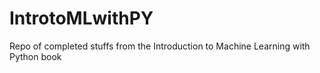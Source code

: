 # IntrotoMLwithPY
Repo of completed stuffs from the Introduction to Machine Learning with Python book
